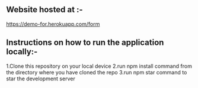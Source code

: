 ## Website hosted at :- 
https://demo-for.herokuapp.com/form

## Instructions on how to run the application locally:-
1.Clone this repository on your local device
2.run npm install command from the directory where you have cloned the repo
3.run npm star command to star the development server
